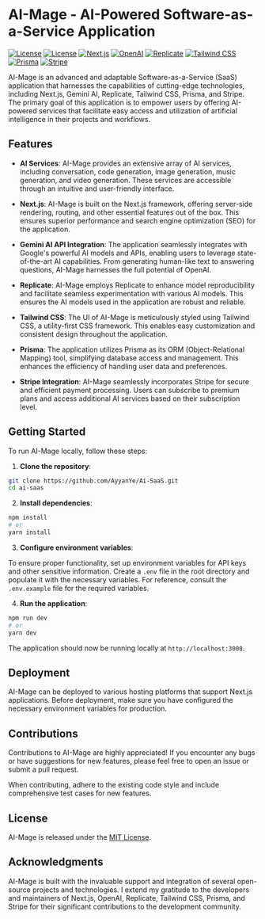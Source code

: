 # AI-Mage - AI-Powered Software-as-a-Service Application

[![License](https://img.shields.io/badge/license-MIT-blue.svg)](https://opensource.org/licenses/MIT)
[![License](https://img.shields.io/badge/React.js-v18.2.0-blue.svg)](https://opensource.org/licenses/MIT)
[![Next.js](https://img.shields.io/badge/Next.js-v13.4.12-blueviolet.svg)](https://nextjs.org/)
[![OpenAI](https://img.shields.io/badge/OpenAI-API-yellow.svg)](https://openai.com/)
[![Replicate](https://img.shields.io/badge/Replicate-v0.12.3-orange.svg)](https://replicate.ai/)
[![Tailwind CSS](https://img.shields.io/badge/Tailwind%20CSS-v3.3.3-blue.svg)](https://tailwindcss.com/)
[![Prisma](https://img.shields.io/badge/Prisma-v5.0.0-lightgrey.svg)](https://prisma.io/)
[![Stripe](https://img.shields.io/badge/Stripe-API%20v12.16.0-green.svg)](https://stripe.com/)

AI-Mage is an advanced and adaptable Software-as-a-Service (SaaS) application that harnesses the capabilities of cutting-edge technologies, including Next.js, Gemini AI, Replicate, Tailwind CSS, Prisma, and Stripe. The primary goal of this application is to empower users by offering AI-powered services that facilitate easy access and utilization of artificial intelligence in their projects and workflows.

## Features

- **AI Services**: AI-Mage provides an extensive array of AI services, including conversation, code generation, image generation, music generation, and video generation. These services are accessible through an intuitive and user-friendly interface.

- **Next.js**: AI-Mage is built on the Next.js framework, offering server-side rendering, routing, and other essential features out of the box. This ensures superior performance and search engine optimization (SEO) for the application.

- **Gemini AI API Integration**: The application seamlessly integrates with Google's powerful AI models and APIs, enabling users to leverage state-of-the-art AI capabilities. From generating human-like text to answering questions, AI-Mage harnesses the full potential of OpenAI.

- **Replicate**: AI-Mage employs Replicate to enhance model reproducibility and facilitate seamless experimentation with various AI models. This ensures the AI models used in the application are robust and reliable.

- **Tailwind CSS**: The UI of AI-Mage is meticulously styled using Tailwind CSS, a utility-first CSS framework. This enables easy customization and consistent design throughout the application.

- **Prisma**: The application utilizes Prisma as its ORM (Object-Relational Mapping) tool, simplifying database access and management. This enhances the efficiency of handling user data and preferences.

- **Stripe Integration**: AI-Mage seamlessly incorporates Stripe for secure and efficient payment processing. Users can subscribe to premium plans and access additional AI services based on their subscription level.


## Getting Started

To run AI-Mage locally, follow these steps:

1. **Clone the repository**:

```bash
git clone https://github.com/AyyanYe/Ai-SaaS.git
cd ai-saas
```

2. **Install dependencies**:

```bash
npm install
# or
yarn install
```

3. **Configure environment variables**:

To ensure proper functionality, set up environment variables for API keys and other sensitive information. Create a `.env` file in the root directory and populate it with the necessary variables. For reference, consult the `.env.example` file for the required variables.

4. **Run the application**:

```bash
npm run dev
# or
yarn dev
```

The application should now be running locally at `http://localhost:3000`.

## Deployment

AI-Mage can be deployed to various hosting platforms that support Next.js applications. Before deployment, make sure you have configured the necessary environment variables for production.

## Contributions

Contributions to AI-Mage are highly appreciated! If you encounter any bugs or have suggestions for new features, please feel free to open an issue or submit a pull request.

When contributing, adhere to the existing code style and include comprehensive test cases for new features.

## License

AI-Mage is released under the [MIT License](https://opensource.org/licenses/MIT).

## Acknowledgments

AI-Mage is built with the invaluable support and integration of several open-source projects and technologies. I extend my gratitude to the developers and maintainers of Next.js, OpenAI, Replicate, Tailwind CSS, Prisma, and Stripe for their significant contributions to the development community.
